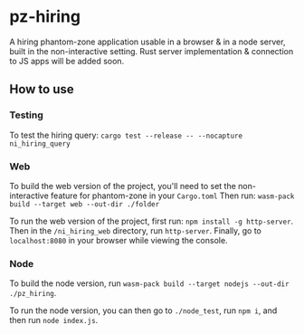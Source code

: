 # pz-hiring

A hiring phantom-zone application usable in a browser & in a node server, built in the non-interactive setting. Rust server implementation & connection to JS apps will be added soon.

## How to use

### Testing

To test the hiring query:
`cargo test --release -- --nocapture ni_hiring_query`

### Web

To build the web version of the project, you'll need to set the non-interactive feature for phantom-zone in your `Cargo.toml` Then run: `wasm-pack build --target web --out-dir ./folder`

To run the web version of the project, first run: `npm install -g http-server`. Then in the `/ni_hiring_web` directory, run `http-server`. Finally, go to `localhost:8080` in your browser while viewing the console.

### Node

To build the node version, run `wasm-pack build --target nodejs --out-dir ./pz_hiring`.

To run the node version, you can then go to `./node_test`, run `npm i`, and then run `node index.js`.
